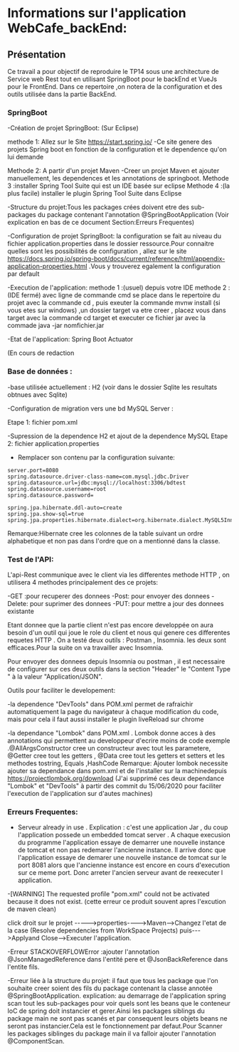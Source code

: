 # Informations sur l'application WebCafe_backEnd:

## Présentation

Ce travail a pour objectif de reproduire le TP14 sous une architecture de Service web Rest tout en utilisant SpringBoot pour le backEnd et VueJs pour le FrontEnd.
Dans ce repertoire ,on notera de la configuration et des outils  utilisée dans la partie BackEnd.


### SpringBoot


-Création de projet SpringBoot: (Sur Eclipse)
  
   methode 1: Allez sur le Site https://start.spring.io/
             -Ce site genere des projets Spring boot en fonction de la configuration et le dependence qu'on lui demande

   Methode 2: A partir d'un projet Maven
             -Creer un projet Maven et ajouter manuellement, les dependences et les annotations de springboot.
   Methode 3 :installer Spring Tool Suite qui est un IDE basée sur eclipse 
   Methode 4 :(la plus facile) installer le plugin Spring Tool Suite dans Eclipse 
              

-Structure du projet:Tous les packages crées doivent etre des sub-packages du package contenant l'annotation @SpringBootApplication
(Voir explication en bas de ce document Section:Erreurs Frequentes)

-Configuration de projet SpringBoot:
la configuration se fait au niveau du fichier application.properties dans le dossier ressource.Pour connaitre quelles sont les possibilités de configuration , allez sur le site https://docs.spring.io/spring-boot/docs/current/reference/html/appendix-application-properties.html .Vous y trouverez egalement la configuration par default

-Execution de l'application:
   methode 1 :(usuel) depuis votre IDE
   methode 2 :(IDE fermé) avec ligne de commande cmd
               se place dans le repertoire du projet avec la commande cd , puis exeuter la commande mvnw install (si vous etes sur windows) ,un dossier target va etre creer , placez vous dans target avec la commande cd target et executer ce fichier jar avec la commade java -jar nomfichier.jar

-Etat de l'application: Spring Boot Actuator 

(En cours de redaction

### Base de données :

-base utilisée actuellement : H2 
 (voir dans le dossier Sqlite les resultats obtnues avec Sqlite)

-Configuration de migration vers une bd MySQL Server :

 Etape 1: fichier pom.xml

 -Supression de la dependence H2 et ajout de la dependence MySQL
Etape 2: fichier application.properties

- Remplacer son contenu par la configuration suivante:

```
server.port=8080
spring.datasource.driver-class-name=com.mysql.jdbc.Driver
spring.datasource.url=jdbc:mysql://localhost:3306/bdtest
spring.datasource.username=root
spring.datasource.password=

spring.jpa.hibernate.ddl-auto=create
spring.jpa.show-sql=true
spring.jpa.properties.hibernate.dialect=org.hibernate.dialect.MySQL5InnoDBDialect
```

Remarque:Hibernate cree les colonnes de la table suivant un ordre alphabetique et non pas dans l'ordre que on a mentionné dans la classe.

### Test de l'API:

L'api-Rest communique avec le client via les differentes methode HTTP , on utilisera 4 methodes principalement des ce projets:

-GET :pour recuperer des donnees
-Post: pour envoyer des donnees
-Delete: pour suprimer des donnees
-PUT: pour mettre a jour des donnees existante

Etant donnee que la partie client n'est pas encore developpée on aura besoin d'un outil qui joue le role du client et nous qui genere ces differentes requetes HTTP .
On a testé deux outils : Postman , Insomnia. les deux sont efficaces.Pour la suite on va travailler avec Insomnia.

Pour envoyer des donnees depuis Insomnia ou postman , il est necessaire de configurer sur ces deux outils dans la section "Header" le "Content Type " à la valeur "Application/JSON".

Outils pour faciliter le developement:

-la dependence "DevTools" dans POM.xml permet de rafraichir automatiquement la page du navigateur à chaque modification du code, mais pour cela il faut aussi installer le plugin liveReload sur chrome


-la dependance "Lombok" dans POM.xml . Lombok donne acces à des annotations qui permettent au developpeur d'ecrire moins de code
exemple .@AllArgsConstructor cree un constructeur avec tout les parametere, @Getter cree tout les getters , @Data cree tout les getters et setters et les methodes tostring, Equals ,HashCode
Remarque: Ajouter lombok necessite ajouter sa dependance dans pom.xml et de l'installer sur la machinedepuis https://projectlombok.org/download 
(J'ai supprimé ces deux dependance "Lombok" et "DevTools" à partir des commit du 15/06/2020 pour faciliter l'execution de l'application sur d'autes machines)

### Erreurs Frequentes:

- Serveur already in use .  Explication : c'est une application Jar , du coup l'application possede un embedded tomcat server . A chaque execusion du programme l'application essaye de demarrer une nouvelle instance de tomcat et non pas redemarer l'ancienne instance. Il arrive donc que l'application essaye de demarer une nouvelle instance de tomcat sur le port 8081 alors que l'ancienne instance est encore en cours d'execution sur ce meme port.
Donc arreter l'ancien serveur avant de reexecuter l application. 

-[WARNING] The requested profile "pom.xml" could not be activated because it does not exist. (cette erreur ce produit souvent apres l'excution de maven clean)

click droit sur le projet ----->properties---->Maven-->Changez l'etat de la case (Resolve dependencies from WorkSpace Projects) puis--->Applyand Close-->Executer l'application.


-Erreur STACKOVERFLOWError :ajouter l'annotation  @JsonManagedReference  dans l'entité pere et @JsonBackReference  dans l'entite fils. 

-Erreur liée à la structure du projet: il faut que tous les package  que l'on souhaite creer soient des fils du package contenant la classe annotée @SpringBootApplication.
explication: au demarrage de l'application spring scan tout les sub-packages pour voir quels sont les beans que le conteneur IoC de spring doit instancier et gerer.Ainsi les packages siblings du package main ne sont pas scanés et par consequent leurs objets beans ne seront pas instancier.Cela est le fonctionnement par defaut.Pour Scanner les packages siblinges du package main il va falloir ajouter l'annotation @ComponentScan.


